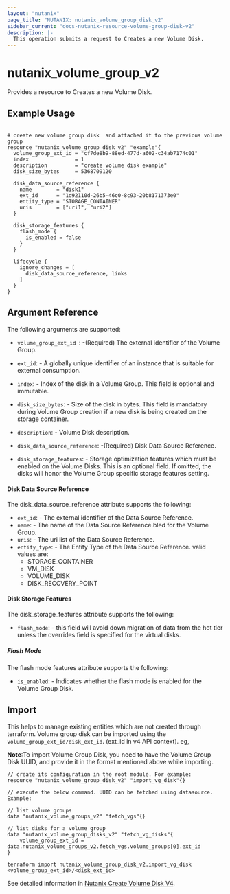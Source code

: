 ```yaml
---
layout: "nutanix"
page_title: "NUTANIX: nutanix_volume_group_disk_v2"
sidebar_current: "docs-nutanix-resource-volume-group-disk-v2"
description: |-
  This operation submits a request to Creates a new Volume Disk.
---
```


# nutanix_volume_group_v2

Provides a resource to Creates a new Volume Disk.

## Example Usage

```hcl

# create new volume group disk  and attached it to the previous volume group
resource "nutanix_volume_group_disk_v2" "example"{
  volume_group_ext_id = "cf7de8b9-88ed-477d-a602-c34ab7174c01"
  index               = 1
  description         = "create volume disk example"
  disk_size_bytes     = 5368709120

  disk_data_source_reference {
    name        = "disk1"
    ext_id      = "1d92110d-26b5-46c0-8c93-20b8171373e0"
    entity_type = "STORAGE_CONTAINER"
    uris        = ["uri1", "uri2"]
  }

  disk_storage_features {
    flash_mode {
      is_enabled = false
    }
  }

  lifecycle {
    ignore_changes = [
      disk_data_source_reference, links
    ]
  }
}
```

## Argument Reference

The following arguments are supported:

- `volume_group_ext_id `: -(Required) The external identifier of the Volume Group.

- `ext_id`: - A globally unique identifier of an instance that is suitable for external consumption.

- `index`: - Index of the disk in a Volume Group. This field is optional and immutable.

- `disk_size_bytes`: - Size of the disk in bytes. This field is mandatory during Volume Group creation if a new disk is being created on the storage container.

- `description`: - Volume Disk description.

- `disk_data_source_reference`: -(Required) Disk Data Source Reference.
- `disk_storage_features`: - Storage optimization features which must be enabled on the Volume Disks. This is an optional field. If omitted, the disks will honor the Volume Group specific storage features setting.

#### Disk Data Source Reference

The disk_data_source_reference attribute supports the following:

- `ext_id`: - The external identifier of the Data Source Reference.
- `name`: - The name of the Data Source Reference.bled for the Volume Group.
- `uris`: - The uri list of the Data Source Reference.
- `entity_type`: - The Entity Type of the Data Source Reference. valid values are:
  - STORAGE_CONTAINER
  - VM_DISK
  - VOLUME_DISK
  - DISK_RECOVERY_POINT

#### Disk Storage Features

The disk_storage_features attribute supports the following:

- `flash_mode`: - this field will avoid down migration of data from the hot tier unless the overrides field is specified for the virtual disks.

##### Flash Mode

The flash mode features attribute supports the following:

- `is_enabled`: - Indicates whether the flash mode is enabled for the Volume Group Disk.

## Import

This helps to manage existing entities which are not created through terraform. Volume group disk can be imported using the `volume_group_ext_id/disk_ext_id`. (ext_id in v4 API context). eg,

**Note**:To import Volume Group Disk, you need to have the Volume Group Disk UUID, and provide it in the format mentioned above while importing.

```hcl
// create its configuration in the root module. For example:
resource "nutanix_volume_group_disk_v2" "import_vg_disk"{}

// execute the below command. UUID can be fetched using datasource. Example:

// list volume groups
data "nutanix_volume_groups_v2" "fetch_vgs"{}

// list disks for a volume group
data "nutanix_volume_group_disks_v2" "fetch_vg_disks"{
    volume_group_ext_id = data.nutanix_volume_groups_v2.fetch_vgs.volume_groups[0].ext_id
}

terraform import nutanix_volume_group_disk_v2.import_vg_disk <volume_group_ext_id>/<disk_ext_id>
```

See detailed information in [Nutanix Create Volume Disk V4](https://developers.nutanix.com/api-reference?namespace=volumes&version=v4.0#tag/VolumeGroups/operation/createVolumeDisk).
